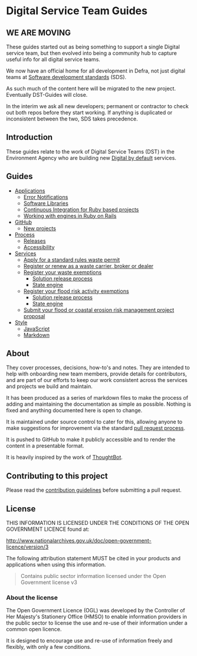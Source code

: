 # Digital Service Team Guides

## WE ARE MOVING

These guides started out as being something to support a single Digital service team, but then evolved into being a community hub to capture useful info for all digital service teams.

We now have an official home for all development in Defra, not just digital teams at [Software development standards](https://github.com/DEFRA/software-development-standards) (SDS).

As such much of the content here will be migrated to the new project. Eventually DST-Guides will close.

In the interim we ask all new developers; permanent or contractor to check out both repos before they start working. If anything is duplicated or inconsistent between the two, SDS takes precedence.

## Introduction

These guides relate to the work of Digital Service Teams (DST) in the Environment Agency who are building new [Digital by default](https://www.gov.uk/service-manual/digital-by-default) services.

## Guides

- [Applications](/applications)
  - [Error Notifications](/applications/error-notifications.md)
  - [Software Libraries](/applications/software-libraries.md)
  - [Continuous Integration for Ruby based projects](/applications/ruby_based_ci.md)
  - [Working with engines in Ruby on Rails](/applications/ruby-engines.md)
- [GitHub](/github)
  - [New projects](/process/new_projects.md)
- [Process](/process)
  - [Releases](/process/releases.md)
  - [Accessibility](https://github.com/DEFRA/qa-test/blob/master/accessibility/accessibility_checklist.md)
- [Services](/services)
  - [Apply for a standard rules waste permit](/services/wp)
  - [Register or renew as a waste carrier, broker or dealer](/services/wcr)
  - [Register your waste exemptions](/services/wex)
    - [Solution release process](/services/wex/solution-release-process.md)
    - [State engine](/services/wex/state_engine.md)
  - [Register your flood risk activity exemptions](/services/frae)
    - [Solution release process](/services/frae/solution-release-process.md)
    - [State engine](/services/frae/state_engine.md)
  - [Submit your flood or coastal erosion risk management project proposal](/services/pafs)
- [Style](/style)
  - [JavaScript](/style/javascript.md)
  - [Markdown](/style/markdown.md)

## About

They cover processes, decisions, how-to's and notes. They are intended to help with onboarding new team members, provide details for contributors, and are part of our efforts to keep our work consistent across the services and projects we build and maintain.

It has been produced as a series of markdown files to make the process of adding and maintaining the documentation as simple as possible. Nothing is fixed and anything documented here is open to change.

It is maintained under source control to cater for this, allowing anyone to make suggestions for improvement via the standard [pull request process](https://help.github.com/articles/using-pull-requests/).

It is pushed to GitHub to make it publicly accessible and to render the content in a presentable format.

It is heavily inspired by the work of [ThoughtBot](https://github.com/thoughtbot/guides).

## Contributing to this project

Please read the [contribution guidelines](/CONTRIBUTING.md) before submitting a pull request.

## License

THIS INFORMATION IS LICENSED UNDER THE CONDITIONS OF THE OPEN GOVERNMENT LICENCE found at:

<http://www.nationalarchives.gov.uk/doc/open-government-licence/version/3>

The following attribution statement MUST be cited in your products and applications when using this information.

>Contains public sector information licensed under the Open Government license v3

### About the license

The Open Government Licence (OGL) was developed by the Controller of Her Majesty's Stationery Office (HMSO) to enable information providers in the public sector to license the use and re-use of their information under a common open licence.

It is designed to encourage use and re-use of information freely and flexibly, with only a few conditions.
